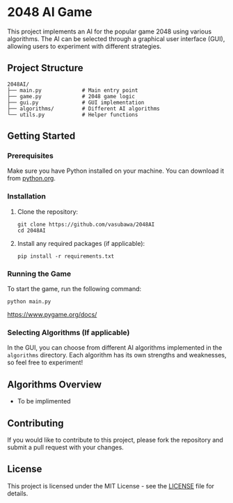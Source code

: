 # 2048 AI Game

This project implements an AI for the popular game 2048 using various algorithms. The AI can be selected through a graphical user interface (GUI), allowing users to experiment with different strategies.

## Project Structure

```
2048AI/
├── main.py             # Main entry point
├── game.py             # 2048 game logic
├── gui.py              # GUI implementation
├── algorithms/         # Different AI algorithms
└── utils.py            # Helper functions
```

## Getting Started

### Prerequisites

Make sure you have Python installed on your machine. You can download it from [python.org](https://www.python.org/downloads/).

### Installation

1. Clone the repository:

   ```
   git clone https://github.com/vasubawa/2048AI
   cd 2048AI
   ```

2. Install any required packages (if applicable):
   ```
   pip install -r requirements.txt
   ```

### Running the Game

To start the game, run the following command:

```
python main.py
```

https://www.pygame.org/docs/

### Selecting Algorithms (If applicable)

In the GUI, you can choose from different AI algorithms implemented in the `algorithms` directory. Each algorithm has its own strengths and weaknesses, so feel free to experiment!

## Algorithms Overview

- To be implimented

## Contributing

If you would like to contribute to this project, please fork the repository and submit a pull request with your changes.

## License

This project is licensed under the MIT License - see the [LICENSE](LICENSE) file for details.
